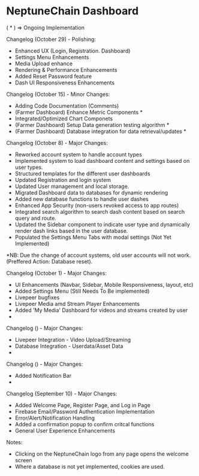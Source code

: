 # NeptuneChain Dashboard
( * ) => Ongoing Implementation

Changelog (October 29) - Polishing:
- Enhanced UX (Login, Registration. Dashboard)
- Settings Menu Enhancements 
- Media Upload enhance
- Rendering & Performance Enhancements
- Added Reset Password feature
- Dash UI Responsiveness Enhancements

Changelog (October 15) - Minor Changes:
- Adding Code Documentation (Comments)
- (Farmer Dashboard) Enhance Metric Components *
- Integrated/Optimized Chart Componets
- (Farmer Dashboard) Setup Data generation testing algorithm *
- (Farmer Dashboard) Database integration for data retrieval/updates *

Changelog (October 8) - Major Changes:
- Reworked account system to handle account types
- Implemented system to load dashboard content and settings based on user types. 
- Structured templates for the different user dashboards
- Updated Registration and login system
- Updated User management and local storage.
- Migrated Dashboard data to databases for dynamic rendering
- Added new database functions to handle user dashes
- Enhanced App Security (non-users revoked access to app routes)
- Integrated search algorithm to search dash content based on search query and route.
- Updated the Sidebar component to indicate user type and dynamically render dash links based in the user database.
- Populated the Settings Menu Tabs with modal settings (Not Yet Implemented)

*NB: Due the change of account systems, old user accounts will not work. (Preffered Action: Database reset).



Changelog (October 1) - Major Changes:
- UI Enhancements (Navbar, Sidebar, Mobile Responsiveness, layout, etc)
- Added Settings Menu (Still Needs To Be implemented)
- Livepeer bugfixes 
- Livepeer Media amd Stream Player Enhancements
- Added 'My Media' Dashboard for videos and streams created by user
-

Changelog () - Major Changes:
- Livepeer Integration - Video Upload/Streaming
- Database Integration - Userdata/Asset Data
-


Changelog () - Major Changes:
- Added Notification Bar
-


Changelog (September 10) - Major Changes:
 - Added Welcome Page, Register Page, and Log in Page
 - Firebase Email/Password Authentication Implementation
 - Error/Alert/Notification Handling
 - Added a confirmation popup to confirm critcal functions
 - General User Experience Enhancements

 Notes:

  - Clicking on the NeptuneChain logo from any page opens the welcome screen
  - Where a database is not yet implemented, cookies are used.
